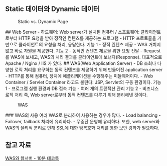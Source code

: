 ## Static 데이터와 Dynamic 데이터

<figure style="width: 85%" class="align-center">
  <img src="https://onedrive.live.com/embed?resid=C4F97B3B64AE3E7A%217066&authkey=%21ABQstA5YKB7Mrp8&width=819&height=324" alt="">
  <figcaption>Static vs. Dynamic Page</figcaption>
</figure>
## Web Server
- 하드웨어: Web server가 설치된 컴퓨터 / 소프트웨어: 클라이언트로부터 HTTP 요청을 받아 정적인 컨텐츠를 제공하는 프로그램
- HTTP 프로토콜을 기반으로 클라이언트의 요청을 처리, 응답한다.
기능 1
	- 정적 컨텐츠 제공
	- WAS 거치지 않고 바로 자원을 제공한다.
기능 2
	- 동적인 컨텐츠 제공을 위한 요청 전달
	- Request를 WAS에 보내고, WAS의 처리 결과를 클라이언트에 보낸다(Response).
대표적으로 Apache / Nginx / IIS 가 있다.
## WAS(Web Application Server)
- DB 조회나 다양한 로직 처리를 요구하는 동적 컨텐츠를 제공하기 위해 만들어진 application server
- HTTP를 통해 컴퓨터, 장치에 애플리케이션을 수행해주는 미들웨어이다.
- Web Container / Servlet Container 라고도 불린다: JSP, Servlet의 구동 환경이다.
기능 1
	- 프로그램 실행 환경과 DB 접속 기능
	- 여러 개의 트랜잭션 관리
기능 2
	- 비즈니스 로직 처리
즉, Web server로부터 동적 컨텐츠를 다루기 위해 분리해낸 것이다.
<figure style="width: 85%" class="align-center">
  <img src="https://onedrive.live.com/embed?resid=C4F97B3B64AE3E7A%217067&authkey=%21ALs8LjS7m-7QQl8&width=858&height=301" alt="">
  <figcaption>WAS</figcaption>
</figure>
### WAS의 사용
여러 WAS로 분리하여 사용하는 경우가 많다.
- Load balancing
- Failover, failback 처리에 유리하다.
- 무중단 운영에 유리하다.
또한, web server와 WAS의 물리적 분리로 인해 SSL에 대한 암복호화 처리를 통한 보안 강화가 필요하다.

## 참고 자료
[WAS와 웹서버 - 10분 테코톡](https://www.youtube.com/watch?v=mcnJcjbfjrs)